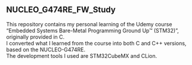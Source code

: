 ## NUCLEO_G474RE_FW_Study

This repository contains my personal learning of the Udemy course “Embedded Systems Bare-Metal Programming Ground Up™ (STM32)”, originally provided in C.  
I converted what I learned from the course into both C and C++ versions, based on the NUCLEO-G474RE.  
The development tools I used are STM32CubeMX and CLion.
